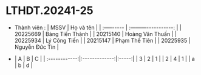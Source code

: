 # LTHDT.20241-25
- Thành viên :
| MSSV     | Họ và tên       | 
| :—–----- | :———-----------: | 
| 20225669 | Bàng Tiến Thành | 
| 20215140 | Hoàng Văn Thuấn | 
| 20225934 | Lý Công Tiến    | 
| 20215147 | Phạm Thế Tiên   |
| 20225935 | Nguyễn Đức Tín  |

- |       A       |      B        | C     |
| :------------:|:-------------:|:-----:|
|    3          |        2      |  1    |
|     2         |        4      |   1   |
|     a         | b             |    d  |

